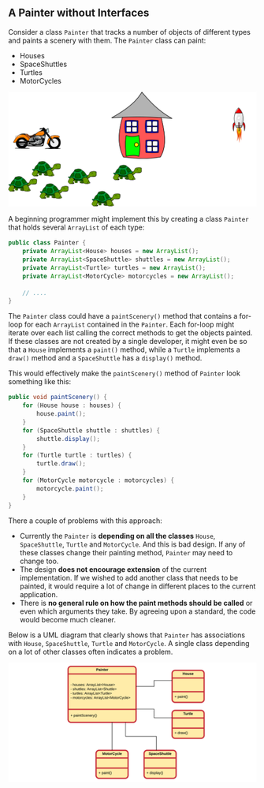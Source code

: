 ## A Painter without Interfaces

Consider a class `Painter` that tracks a number of objects of different types and paints a scenery with them. The `Painter` class can paint:
* Houses
* SpaceShuttles
* Turtles
* MotorCycles

![Painter Scenery](img/painter_scenery.png)

A beginning programmer might implement this by creating a class `Painter` that holds several `ArrayList` of each type:

```java
public class Painter {
    private ArrayList<House> houses = new ArrayList(); 
    private ArrayList<SpaceShuttle> shuttles = new ArrayList();
    private ArrayList<Turtle> turtles = new ArrayList();
    private ArrayList<MotorCycle> motorcycles = new ArrayList();

    // ....
}
```

The `Painter` class could have a `paintScenery()` method that contains a for-loop for each `ArrayList` contained in the `Painter`. Each for-loop might iterate over each list calling the correct methods to get the objects painted. If these classes are not created by a single developer, it might even be so that a `House` implements a `paint()` method, while a `Turtle` implements a `draw()` method and a `SpaceShuttle` has a `display()` method.

This would effectively make the `paintScenery()` method of `Painter` look something like this:

```java
public void paintScenery() {
    for (House house : houses) {
        house.paint();
    }
    for (SpaceShuttle shuttle : shuttles) {
        shuttle.display();
    }
    for (Turtle turtle : turtles) {
        turtle.draw();
    }
    for (MotorCycle motorcycle : motorcycles) {
        motorcycle.paint();
    }
}
```

There a couple of problems with this approach:
* Currently the `Painter` is **depending on all the classes** `House`, `SpaceShuttle`, `Turtle` and `MotorCycle`. And this is bad design. If any of these classes change their painting method, `Painter` may need to change too.
* The design **does not encourage extension** of the current implementation. If we wished to add another class that needs to be painted, it would require a lot of change in different places to the current application.
* There is **no general rule on how the paint methods should be called** or even which arguments they take. By agreeing upon a standard, the code would become much cleaner.

Below is a UML diagram that clearly shows that `Painter` has associations with `House`, `SpaceShuttle`, `Turtle` and `MotorCycle`. A single class depending on a lot of other classes often indicates a problem.

![Painter Dependencies](img/painter_dependencies.png)